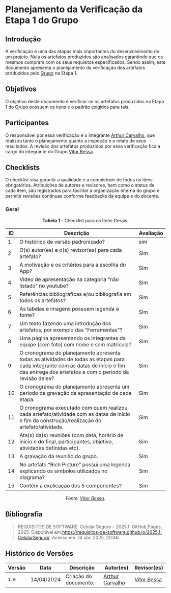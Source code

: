 # Planejamento da Verificação da Etapa 1 do Grupo 

## Introdução

A verificação é uma das etapas mais importantes do desenvolvimento de um projeto. Nela os artefatos produzidos são analisados garantindo que os mesmos cumpram com os seus requisitos especificados. Sendo assim, este documento apresenta o planejamento da verificação dos artefatos produzidos pelo [Grupo](https://requisitos-de-software.github.io/2025.1-CelularSeguro/) na Etapa 1.

## Objetivos

O objetivo deste documento é verificar se os artefatos produzidos na Etapa 1 do [Grupo](https://requisitos-de-software.github.io/2025.1-CelularSeguro/) possuem os itens e o padrão exigidos para tais.


## Participantes

O responsável por essa verificação é o integrante [Arthur Carvalho](https://github.com/arthurlleite), que realizou tanto o planejamento quanto a inspeção e o relato de seus resultados. A revisão dos artefatos produzidos por essa verificação fica a cargo do integrante do Grupo [Vitor Bessa](https://github.com/Bessazs).

## Checklists

 O checklist visa garantir a qualidade e a completude de todos os itens obrigatórios. Atribuições de autores e revisores, bem como o status de cada item, são registrados para facilitar a organização interna do grupo e permitir revisões contínuas conforme feedbacks da equipe e do docente.

### Geral

<center>

**Tabela 1** - Checklist para os Itens Gerais.

| ID  | Descrição                                                                                              | Avaliação |
| --- | ------------------------------------------------------------------------------------------------------ | --------- | 
| 1   | O histórico de versão padronizado?                                                                     |     sim   |
| 2   | O(s) autor(es) e o(s) revisor(es) para cada artefato?                                                  |     Sim   |
| 3   | A motivação e os critérios para a escolha do App?                                                      |     Sim   |
| 4   | Vídeo de apresentação na categoria “não listado” no youtube?                                           |     Sim   |
| 5   | Referências bibliográficas e/ou bibliografia em todos os artefatos?                                    |     Sim   |
| 6 | As tabelas e imagens possuem legenda e fonte?                                                            |     Sim   |
| 7 | Um texto fazendo uma introdução dos artefatos, por exemplo das “Ferramentas”?                            |     Sim   |
| 8 | Uma página apresentando os integrantes da equipe (com foto) com nome e sem matrícula?                    |     Sim   |
| 9 | O cronograma do planejamento apresenta todas as atividades de todas as etapas para cada integrante com as datas de início e fim das entrega dos artefatos e com o período da revisão deles?                                                                                |     Sim   |
| 10 | O cronograma do planejamento apresenta um período de gravação da apresentação de cada etapa.            |     Sim   |
| 11 | O cronograma executado com quem realizou cada artefato/atividade com as datas de início e fim da construção/realização do artefato/atividade.  |     Sim   |
| 12 | Ata(s) da(s) reuniões (com data, horário de início e do final, participantes, objetivo, atividades definidas etc).  |     Sim   |
| 13 | A gravação da reunião do grupo.                                                                         |     Sim   |
| 14 |  No artefato “Rich Picture” possui uma legenda explicando os símbolos utilizados no diagrama?           |     Sim   |
| 15 | Contém a explicação dos 5 componentes?                                                                  |     Sim   |


_Fonte: [Vitor Bessa](https://github.com/Bessazs)._

</center>


## Bibliografia

> REQUISITOS DE SOFTWARE. Celular Seguro – 2025.1. GitHub Pages, 2025. Disponível em:https://requisitos-de-software.github.io/2025.1-CelularSeguro/. Acesso em: 14 abr. 2025, 20:46.

## Histórico de Versões

| Versão | Data       | Descrição                                          | Autor(es)                                        | Revisor(es)                                    |
| ------ | ---------- | -------------------------------------------------- | ------------------------------------------------ | ---------------------------------------------- |
| `1.0`  | 14/04/2024 | Criação do documento.  | [Arthur Carvalho](https://github.com/arthurlleite)| [Vitor Bessa](https://github.com/Bessazs) |
